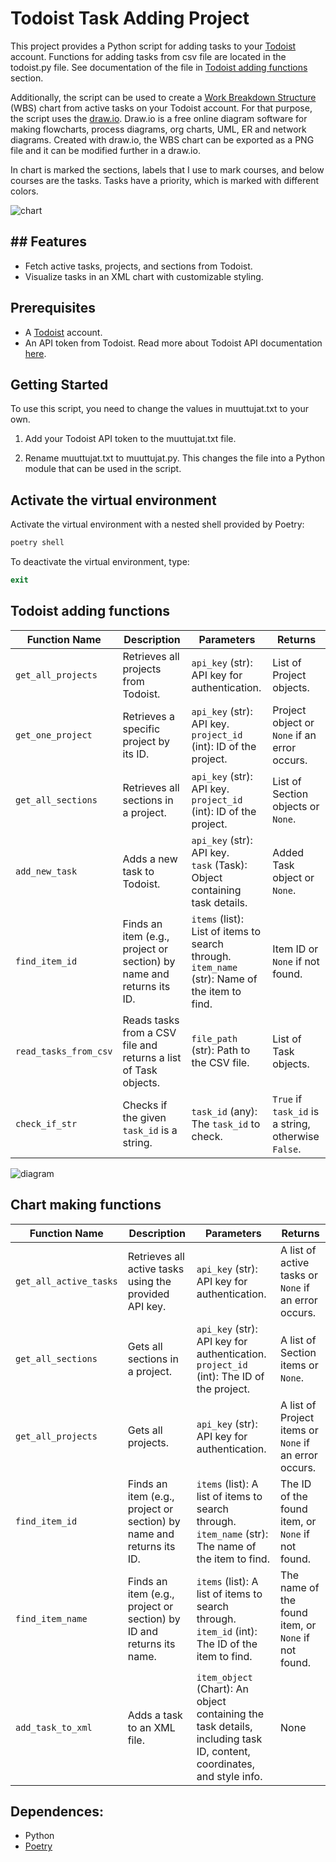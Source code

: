 # Todoist Task Adding Project

This project provides a Python script for adding tasks to your [Todoist](https://todoist.com) account. Functions for adding tasks from csv file are located in the todoist.py file. See documentation of the file in [Todoist adding functions](#todoist-adding-functions) section.

Additionally, the script can be used to create a [Work Breakdown Structure](https://en.wikipedia.org/wiki/Work_breakdown_structure) (WBS) chart from active tasks on your Todoist account. For that purpose, the script uses the [draw.io](https://www.drawio.com/). Draw.io is a free online diagram software for making flowcharts, process diagrams, org charts, UML, ER and network diagrams. Created with draw.io, the WBS chart can be exported as a PNG file and it can be modified further in a draw.io. 

In chart is marked the sections, labels that I use to mark courses, and below courses are the tasks. Tasks have a priority, which is marked with different colors. 

![chart](wbs_chart.PNG)

## ## Features

- Fetch active tasks, projects, and sections from Todoist.
- Visualize tasks in an XML chart with customizable styling.

## Prerequisites

- A [Todoist](https://todoist.com) account.
- An API token from Todoist. Read more about Todoist API documentation [here](https://developer.todoist.com/rest/v2#overview).

## Getting Started

To use this script, you need to change the values in muuttujat.txt to your own.

1. Add your Todoist API token to the muuttujat.txt file.

2. Rename muuttujat.txt to muuttujat.py. This changes the file into a Python module that can be used in the script.

## Activate the virtual environment

Activate the virtual environment with a nested shell provided by Poetry:

```powershell
poetry shell
```

To deactivate the virtual environment, type:

```powershell
exit
```

## Todoist adding functions

| Function Name            | Description                                         | Parameters                                                    | Returns                                        |
|--------------------------|-----------------------------------------------------|---------------------------------------------------------------|------------------------------------------------|
| `get_all_projects`       | Retrieves all projects from Todoist.                | `api_key` (str): API key for authentication.                  | List of Project objects.                       |
| `get_one_project`        | Retrieves a specific project by its ID.             | `api_key` (str): API key.<br>`project_id` (int): ID of the project. | Project object or `None` if an error occurs.   |
| `get_all_sections`       | Retrieves all sections in a project.                | `api_key` (str): API key.<br>`project_id` (int): ID of the project. | List of Section objects or `None`.             |
| `add_new_task`           | Adds a new task to Todoist.                         | `api_key` (str): API key.<br>`task` (Task): Object containing task details. | Added Task object or `None`.                   |
| `find_item_id`           | Finds an item (e.g., project or section) by name and returns its ID. | `items` (list): List of items to search through.<br>`item_name` (str): Name of the item to find. | Item ID or `None` if not found.                |
| `read_tasks_from_csv`    | Reads tasks from a CSV file and returns a list of Task objects. | `file_path` (str): Path to the CSV file.                     | List of Task objects.                          |
| `check_if_str`           | Checks if the given `task_id` is a string.          | `task_id` (any): The `task_id` to check.                      | `True` if `task_id` is a string, otherwise `False`. |

![diagram](diagram.drawio.png)


## Chart making functions

| Function Name          | Description                                         | Parameters                                                                                                              | Returns                                             |
|------------------------|-----------------------------------------------------|-------------------------------------------------------------------------------------------------------------------------|-----------------------------------------------------|
| `get_all_active_tasks` | Retrieves all active tasks using the provided API key. | `api_key` (str): API key for authentication.                                                       | A list of active tasks or `None` if an error occurs. |
| `get_all_sections`     | Gets all sections in a project.                       | `api_key` (str): API key for authentication.<br>`project_id` (int): The ID of the project.                   | A list of Section items or `None`.                   |
| `get_all_projects`     | Gets all projects.                                    | `api_key` (str): API key for authentication.                                                                 | A list of Project items or `None` if an error occurs.|
| `find_item_id`         | Finds an item (e.g., project or section) by name and returns its ID. | `items` (list): A list of items to search through.<br>`item_name` (str): The name of the item to find. | The ID of the found item, or `None` if not found.    |
| `find_item_name`       | Finds an item (e.g., project or section) by ID and returns its name. | `items` (list): A list of items to search through.<br>`item_id` (int): The ID of the item to find.     | The name of the found item, or `None` if not found.  |
| `add_task_to_xml`      | Adds a task to an XML file.                           | `item_object` (Chart): An object containing the task details, including task ID, content, coordinates, and style info.| None                                                |


## Dependences:

- Python
- [Poetry](https://python-poetry.org/docs/)